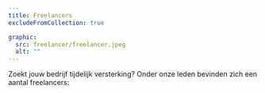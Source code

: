```yaml
---
title: Freelancers
excludeFromCollection: true

graphic:
  src: freelancer/freelancer.jpeg
  alt: ""
---
```


Zoekt jouw bedrijf tijdelijk versterking? Onder onze leden bevinden zich een aantal freelancers:
